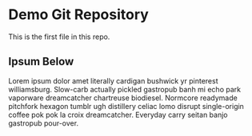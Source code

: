# Demo Git Repository

This is the first file in  this repo.

## Ipsum Below
Lorem ipsum dolor amet literally cardigan bushwick yr pinterest williamsburg. Slow-carb actually pickled gastropub banh mi echo park vaporware dreamcatcher chartreuse biodiesel. Normcore readymade pitchfork hexagon tumblr ugh distillery celiac lomo disrupt single-origin coffee pok pok la croix dreamcatcher. Everyday carry seitan banjo gastropub pour-over.   